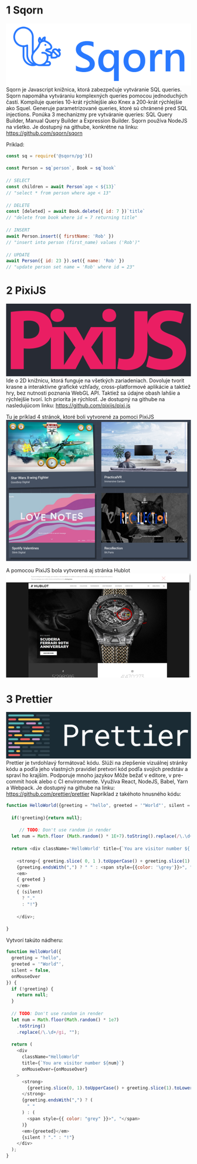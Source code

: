 # 1 Sqorn
![Sqorn logo](images/Sqorn_logo.PNG)
Sqorn je Javascript knižnica, ktorá zabezpečuje vytváranie SQL queries. Sqorn napomáha vytváraniu komplexných queries pomocou jednoduchých častí. Kompiluje queries 10-krát rýchlejšie ako Knex a 200-krát rýchlejšie ako Squel. Generuje parametrizované queries, ktoré sú chránené pred SQL injections.
Ponúka 3 mechanizmy pre vytváranie queries: SQL Query Builder, Manual Query Builder a Expression Builder.
Sqorn používa NodeJS na všetko.
Je dostupný na githube, konkrétne na linku: https://github.com/sqorn/sqorn

Príklad: 

```javascript
const sq = require('@sqorn/pg')()

const Person = sq`person`, Book = sq`book`

// SELECT
const children = await Person`age < ${13}`
// "select * from person where age < 13"

// DELETE
const [deleted] = await Book.delete({ id: 7 })`title`
// "delete from book where id = 7 returning title"

// INSERT
await Person.insert({ firstName: 'Rob' })
// "insert into person (first_name) values ('Rob')"

// UPDATE
await Person({ id: 23 }).set({ name: 'Rob' })
// "update person set name = 'Rob' where id = 23"
```


# 2 PixiJS
![PixiJS logo](images/PixiJS_logo.PNG)
Ide o 2D knižnicu, ktorá funguje na všetkých zariadeniach.
Dovoluje tvorit krasne a interaktívne grafické vzhľady, cross-platformové aplikácie a taktiež hry, bez nutnosti poznania WebGL API. Taktiež sa údajne obash lahšie a rýchlejšie tvorí.
Ich priorita je rýchlosť.
Je dostupný na githube na nasledujúcom linku: https://github.com/pixijs/pixi.js

Tu je príklad 4 stránok, ktoré boli vytvorené za pomoci PixiJS
![Examples](images/PixiJS_examples.PNG)

A pomocou PixiJS bola vytvorená aj stránka Hublot
![Hublot](images/PixiJS_Hublot.png)


# 3 Prettier
![Prettier logo](images/Prettier_logo.PNG)
Prettier je tvrdohlavý formátovač kódu. Slúži na zlepšenie vizuálnej stránky kódu a podľa jeho vlastných pravidiel pretvorí kód podľa svojich predstáv a spraví ho krajším. Podporuje mnoho jazykov
Môže bežať v editore, v pre-commit hook alebo c CI environmente.
Využíva React, NodeJS, Babel, Yarn a Webpack.
Je dostupný na githube na linku: https://github.com/prettier/prettier
Napríklad z takéhoto hnusného kódu:

```javascript
function HelloWorld({greeting = "hello", greeted = '"World"', silent = false, onMouseOver,}) {

  if(!greeting){return null};

     // TODO: Don't use random in render
  let num = Math.floor (Math.random() * 1E+7).toString().replace(/\.\d+/ig, "")

  return <div className='HelloWorld' title={`You are visitor number ${ num }`} onMouseOver={onMouseOver}>

    <strong>{ greeting.slice( 0, 1 ).toUpperCase() + greeting.slice(1).toLowerCase() }</strong>
    {greeting.endsWith(",") ? " " : <span style={{color: '\grey'}}>", "</span> }
    <em>
	{ greeted }
	</em>
    { (silent)
      ? "."
      : "!"}

    </div>;

}
```

Vytvorí takúto nádheru:

```javascript
function HelloWorld({
  greeting = "hello",
  greeted = '"World"',
  silent = false,
  onMouseOver
}) {
  if (!greeting) {
    return null;
  }

  // TODO: Don't use random in render
  let num = Math.floor(Math.random() * 1e7)
    .toString()
    .replace(/\.\d+/gi, "");

  return (
    <div
      className="HelloWorld"
      title={`You are visitor number ${num}`}
      onMouseOver={onMouseOver}
    >
      <strong>
        {greeting.slice(0, 1).toUpperCase() + greeting.slice(1).toLowerCase()}
      </strong>
      {greeting.endsWith(",") ? (
        " "
      ) : (
        <span style={{ color: "grey" }}>", "</span>
      )}
      <em>{greeted}</em>
      {silent ? "." : "!"}
    </div>
  );
}
```
